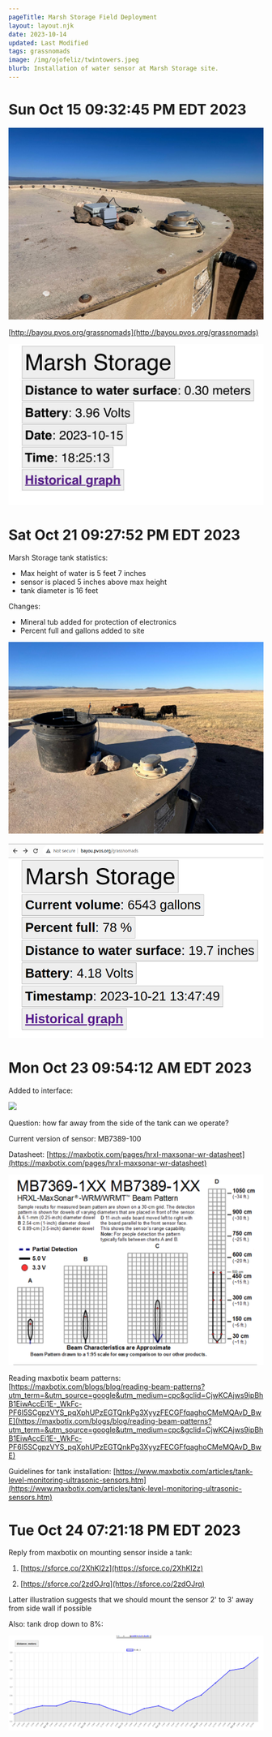 ```yaml
---
pageTitle: Marsh Storage Field Deployment 
layout: layout.njk
date: 2023-10-14
updated: Last Modified 
tags: grassnomads 
image: /img/ojofeliz/twintowers.jpeg
blurb: Installation of water sensor at Marsh Storage site. 
---
```


# Sun Oct 15 09:32:45 PM EDT 2023

![](/img/ojofeliz/marsh_deploy.jpeg)

[http://bayou.pvos.org/grassnomads](http://bayou.pvos.org/grassnomads)

![](/img/ojofeliz/bayou_marsh.jpeg)


# Sat Oct 21 09:27:52 PM EDT 2023

Marsh Storage tank statistics:
- Max height of water is 5 feet 7 inches
- sensor is placed 5 inches above max height
- tank diameter is 16 feet

Changes:
- Mineral tub added for protection of electronics
- Percent full and gallons added to site

![](/img/ojofeliz/marsh_mineral.jpeg)

![](/img/ojofeliz/gallons.png)


# Mon Oct 23 09:54:12 AM EDT 2023

Added to interface:

![](/img/ojofelix/marsh_10_23.png)

Question: how far away from the side of the tank can we operate? 

Current version of sensor:  MB7389-100

Datasheet: [https://maxbotix.com/pages/hrxl-maxsonar-wr-datasheet](https://maxbotix.com/pages/hrxl-maxsonar-wr-datasheet)

![](/img/ojofeliz/mb7389_beam_pattern.png)

Reading maxbotix beam patterns: [https://maxbotix.com/blogs/blog/reading-beam-patterns?utm_term=&utm_source=google&utm_medium=cpc&gclid=CjwKCAjws9ipBhB1EiwAccEi1E-_WkFc-PF6I5SCgpzVYS_pqXphUPzEGTQnkPg3XyyzFECGFfqaghoCMeMQAvD_BwE](https://maxbotix.com/blogs/blog/reading-beam-patterns?utm_term=&utm_source=google&utm_medium=cpc&gclid=CjwKCAjws9ipBhB1EiwAccEi1E-_WkFc-PF6I5SCgpzVYS_pqXphUPzEGTQnkPg3XyyzFECGFfqaghoCMeMQAvD_BwE)

Guidelines for tank installation: [https://www.maxbotix.com/articles/tank-level-monitoring-ultrasonic-sensors.htm](https://www.maxbotix.com/articles/tank-level-monitoring-ultrasonic-sensors.htm)


# Tue Oct 24 07:21:18 PM EDT 2023

Reply from maxbotix on mounting sensor inside a tank:

1. [https://sforce.co/2XhKl2z](https://sforce.co/2XhKl2z)

2. [https://sforce.co/2zdOJrq](https://sforce.co/2zdOJrq)

Latter illustration suggests that we should mount the sensor 2' to 3' away from side wall if possible

Also: tank drop down to 8%:

![](/img/ojofeliz/tank_drop.png)


